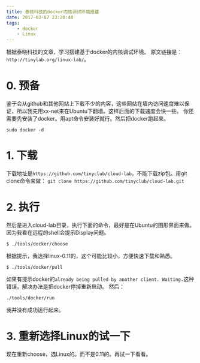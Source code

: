 ```yaml
---
title: 泰晓科技的docker内核调试环境搭建
date: 2017-03-07 23:20:48
tags:
	- docker
	- Linux
---
```

根据泰晓科技的文章，学习搭建基于docker的内核调试环境。
原文链接是：`http://tinylab.org/linux-lab/`。

# 0. 预备
鉴于会从github和其他网站上下载不少的内容，这些网站在墙内访问速度难以保证，所以我先用xx-net来在Ubuntu下翻墙。这样后面的下载速度会快一些。
你还需要先安装了docker。用apt命令安装好就行。然后把docker跑起来。
```
sudo docker -d
```
# 1. 下载
下载地址是`https://github.com/tinyclub/cloud-lab`。不能下载zip包。用git clone命令来做：
`git clone https://github.com/tinyclub/cloud-lab.git`
# 2. 执行
然后是进入cloud-lab目录，执行下面的命令，最好是在Ubuntu的图形界面来做。
因为我看在远程的shell会提示Display问题。

```
$ ./tools/docker/choose
```
根据提示，我选择linux-0.11的，这个可能比较小，方便快速下载和熟悉。 
```
$ ./tools/docker/pull 
```
如果有提示docker的`already being pulled by another client. Waiting.`这种错误，解决办法是把docker停掉重新启动。
然后：
```
./tools/docker/run
```
我并没有成功运行起来。
# 3. 重新选择Linux的试一下
现在重新choose，选Linux的。而不是0.11的。再试一下看看。




